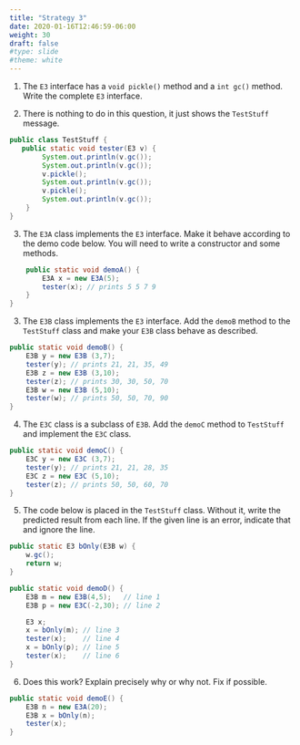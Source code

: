 ```yaml
---
title: "Strategy 3"
date: 2020-01-16T12:46:59-06:00
weight: 30
draft: false
#type: slide
#theme: white
---
```


1. The `E3` interface has a `void pickle()` method and a `int gc()`
   method. Write the complete `E3` interface.

2. There is nothing to do in this question, it just shows the
`TestStuff` message.

```java
public class TestStuff {
   public static void tester(E3 v) {
        System.out.println(v.gc());
        System.out.println(v.gc());
        v.pickle();
        System.out.println(v.gc());
        v.pickle();
        System.out.println(v.gc());
    }
}
```

3. The `E3A` class implements the `E3` interface. Make it behave
   according to the demo code below. You will need to write a
   constructor and some methods.
   
```java
    public static void demoA() {
        E3A x = new E3A(5);
        tester(x); // prints 5 5 7 9
    }
}
```

3. The `E3B` class implements the `E3` interface. Add the `demoB`
   method to the `TestStuff` class and make your `E3B` class behave as
   described. 

```java
public static void demoB() {
    E3B y = new E3B (3,7);
    tester(y); // prints 21, 21, 35, 49
    E3B z = new E3B (3,10);
    tester(z); // prints 30, 30, 50, 70
    E3B w = new E3B (5,10);
    tester(w); // prints 50, 50, 70, 90
}
```

4. The `E3C` class is a subclass of `E3B`. Add the `demoC` method to
   `TestStuff` and implement the `E3C` class.

```java
public static void demoC() {
    E3C y = new E3C (3,7);
    tester(y); // prints 21, 21, 28, 35
    E3C z = new E3C (5,10);
    tester(z); // prints 50, 50, 60, 70
}
```

5. The code below is placed in the `TestStuff` class. Without it,
   write the predicted result from each line.  If the given line is an
   error, indicate that and ignore the line.

```java
public static E3 bOnly(E3B w) {
    w.gc();
    return w;
}

public static void demoD() {
    E3B m = new E3B(4,5);   // line 1
    E3B p = new E3C(-2,30); // line 2

    E3 x;
    x = bOnly(m); // line 3
    tester(x);    // line 4
    x = bOnly(p); // line 5
    tester(x);    // line 6
}
```


6. Does this work? Explain precisely why or why not. Fix if possible.

```java
public static void demoE() {
    E3B n = new E3A(20);
    E3B x = bOnly(n);
    tester(x);
}
```
